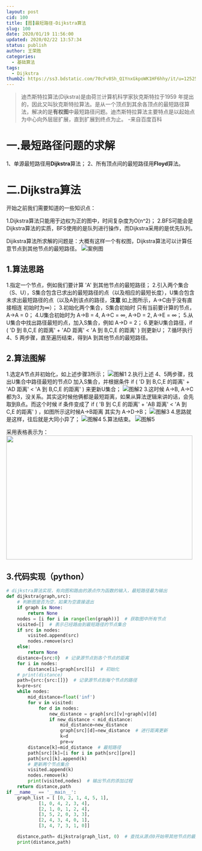 ```yaml
---
layout: post
cid: 100
title: [图]最短路径-Dijkstra算法
slug: 100
date: 2020/01/19 11:56:00
updated: 2020/02/22 13:57:34
status: publish
author: 王荣胜
categories: 
  - 基础算法
tags: 
  - Dijkstra
thumb2: https://ss3.bdstatic.com/70cFv8Sh_Q1YnxGkpoWK1HF6hhy/it/u=1252520829,100036188&fm=26&gp=0.jpg
---
```



<!--more-->

> 迪杰斯特拉算法(Dijkstra)是由荷兰计算机科学家狄克斯特拉于1959 年提出的，因此又叫狄克斯特拉算法。是从一个顶点到其余各顶点的最短路径算法，解决的是**有权图**中最短路径问题。迪杰斯特拉算法主要特点是以起始点为中心向外层层扩展，直到扩展到终点为止。   -来自百度百科

# 一.最短路径问题的求解

1、单源最短路径用**Dijkstra**算法；
2、所有顶点间的最短路径用**Floyd**算法。

# 二.Dijkstra算法

开始之前我们需要知道的一些知识点：

1.Dijkstra算法只能用于边权为正的图中，时间复杂度为O(n^2)；
2.BFS可能会是Dijkstra算法的实质，BFS使用的是队列进行操作，而Dijkstra采用的是优先队列。

Dijikstra算法所求解的问题是：大概有这样一个有权图，Dijkstra算法可以计算任意节点到其他节点的最短路径。
![案例图](https://study.sqdxwz.com/usr/uploads/2019/10/3734429145.png "案例图")

## 1.算法思路

1.指定一个节点，例如我们要计算 'A' 到其他节点的最短路径；
2.引入两个集合（S、U），S集合包含已求出的最短路径的点（以及相应的最短长度），U集合包含未求出最短路径的点（以及A到该点的路径，**注意** 如上图所示，A->C由于没有直接相连 初始时为∞）；
3.初始化两个集合，S集合初始时 只有当前要计算的节点，A->A = 0；
4.U集合初始时为 A->B = 4, A->C = ∞, A->D = 2, A->E = ∞；
5.从U集合中找出路径最短的点，加入S集合，例如 A->D = 2；
6.更新U集合路径，if ( 'D 到 B,C,E 的距离' + 'AD 距离' < 'A 到 B,C,E 的距离' ) 则更新U；
7.循环执行 4、5 两步骤，直至遍历结束，得到A 到其他节点的最短路径。

## 2.算法图解

1.选定A节点并初始化，如上述步骤3所示；
![图解1](https://study.sqdxwz.com/usr/uploads/2019/10/3513726320.png "图解1")
2.执行上述 4、5两步骤，找出U集合中路径最短的节点D 加入S集合，并根据条件 if ( 'D 到 B,C,E 的距离' + 'AD 距离' < 'A 到 B,C,E 的距离' ) 来更新U集合；
![图解2](https://study.sqdxwz.com/usr/uploads/2019/10/1231228434.png "图解2")
3.这时候 A->B, A->C 都为3，没关系。其实这时候他俩都是最短距离，如果从算法逻辑来讲的话，会先取到B点。而这个时候 if 条件变成了 if ( 'B 到 C,E 的距离' + 'AB 距离' < 'A 到 C,E 的距离' ) ，如图所示这时候A->B距离 其实为 A->D->B；
![图解3](https://study.sqdxwz.com/usr/uploads/2019/10/3639296006.png "图解3")
4.思路就是这样，往后就是大同小异了；
![图解4](https://study.sqdxwz.com/usr/uploads/2019/10/1257683075.png "图解4")
5.算法结束。
![图解5](https://study.sqdxwz.com/usr/uploads/2019/10/1972038333.png "图解5")

采用表格表示为：
<img src="https://study.sqdxwz.com/usr/uploads/2019/10/3387651027.jpg" height="330" width="495">

## 3.代码实现（python）

```python
# dijkstra算法实现，有向图和路由的源点作为函数的输入，最短路径最为输出
def dijkstra(graph,src):
    # 判断图是否为空，如果为空直接退出
    if graph is None:
        return None
    nodes = [i for i in range(len(graph))]  # 获取图中所有节点
    visited=[]  # 表示已经路由到最短路径的节点集合
    if src in nodes:
        visited.append(src)
        nodes.remove(src)
    else:
        return None
    distance={src:0}  # 记录源节点到各个节点的距离
    for i in nodes:
        distance[i]=graph[src][i]  # 初始化
    # print(distance)
    path={src:{src:[]}}  # 记录源节点到每个节点的路径
    k=pre=src
    while nodes:
        mid_distance=float('inf')
        for v in visited:
            for d in nodes:
                new_distance = graph[src][v]+graph[v][d]
                if new_distance < mid_distance:
                    mid_distance=new_distance
                    graph[src][d]=new_distance  # 进行距离更新
                    k=d
                    pre=v
        distance[k]=mid_distance  # 最短路径
        path[src][k]=[i for i in path[src][pre]]
        path[src][k].append(k)
        # 更新两个节点集合
        visited.append(k)
        nodes.remove(k)
        print(visited,nodes)  # 输出节点的添加过程
    return distance,path
if __name__ == '__main__':
    graph_list = [ [0, 2, 1, 4, 5, 1],
            [1, 0, 4, 2, 3, 4],
            [2, 1, 0, 1, 2, 4],
            [3, 5, 2, 0, 3, 3],
            [2, 4, 3, 4, 0, 1],
            [3, 4, 7, 3, 1, 0]]

    distance,path= dijkstra(graph_list, 0)  # 查找从源点0开始带其他节点的最短路径
    print(distance,path)
```